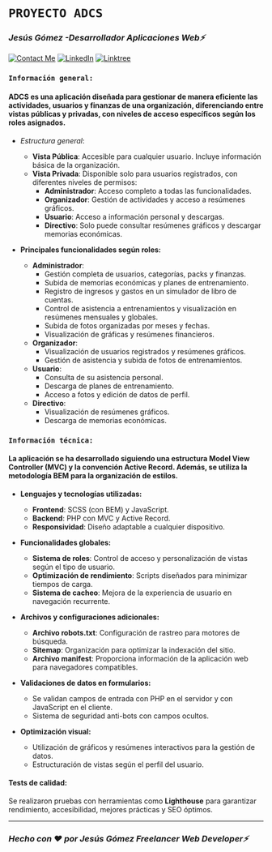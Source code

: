 # **`PROYECTO ADCS`**

### *Jesús Gómez -Desarrollador Aplicaciones Web⚡*
[![Contact Me](https://img.shields.io/badge/Email-informational?style=for-the-badge&logo=Mail.Ru&logoColor=fff&color=c6362c)](mailto:jgomezbeltran88@gmail.com)
[![LinkedIn](https://img.shields.io/badge/LinkedIn-informational?style=for-the-badge&logo=linkedin&logoColor=fff&color=0274b3)](https://www.linkedin.com/in/jesusgb-dev/)
[![Linktree](https://img.shields.io/badge/-Linktree-323330?style=for-the-badge&logo=linktree&logoColor=1de9b6)](https://linktr.ee/jesusgb?utm_source=linktree_admin_share)

### **`Información general:`**

#### **ADCS** es una aplicación diseñada para gestionar de manera eficiente las actividades, usuarios y finanzas de una organización, diferenciando entre vistas públicas y privadas, con niveles de acceso específicos según los roles asignados.

  - *Estructura general*:
    - **Vista Pública**: Accesible para cualquier usuario. Incluye información básica de la organización.
    - **Vista Privada**: Disponible solo para usuarios registrados, con diferentes niveles de permisos:
      - **Administrador**: Acceso completo a todas las funcionalidades.
      - **Organizador**: Gestión de actividades y acceso a resúmenes gráficos.
      - **Usuario**: Acceso a información personal y descargas.
      - **Directivo**: Solo puede consultar resúmenes gráficos y descargar memorias económicas.

  - **Principales funcionalidades según roles:**
    - **Administrador**:
      - Gestión completa de usuarios, categorías, packs y finanzas.
      - Subida de memorias económicas y planes de entrenamiento.
      - Registro de ingresos y gastos en un simulador de libro de cuentas.
      - Control de asistencia a entrenamientos y visualización en resúmenes mensuales y globales.
      - Subida de fotos organizadas por meses y fechas.
      - Visualización de gráficas y resúmenes financieros.
    - **Organizador**:
      - Visualización de usuarios registrados y resúmenes gráficos.
      - Gestión de asistencia y subida de fotos de entrenamientos.
    - **Usuario**:
      - Consulta de su asistencia personal.
      - Descarga de planes de entrenamiento.
      - Acceso a fotos y edición de datos de perfil.
    - **Directivo**:
      - Visualización de resúmenes gráficos.
      - Descarga de memorias económicas.

### **`Información técnica:`**

#### La aplicación se ha desarrollado siguiendo una estructura **Model View Controller (MVC)** y la convención **Active Record**. Además, se utiliza la metodología **BEM** para la organización de estilos.

  - **Lenguajes y tecnologías utilizadas:**
    - **Frontend**: SCSS (con BEM) y JavaScript.
    - **Backend**: PHP con MVC y Active Record.
    - **Responsividad**: Diseño adaptable a cualquier dispositivo.

  - **Funcionalidades globales:**
    - **Sistema de roles**: Control de acceso y personalización de vistas según el tipo de usuario.
    - **Optimización de rendimiento**: Scripts diseñados para minimizar tiempos de carga.
    - **Sistema de cacheo**: Mejora de la experiencia de usuario en navegación recurrente.

  - **Archivos y configuraciones adicionales:**
    - **Archivo robots.txt**: Configuración de rastreo para motores de búsqueda.
    - **Sitemap**: Organización para optimizar la indexación del sitio.
    - **Archivo manifest**: Proporciona información de la aplicación web para navegadores compatibles.

  - **Validaciones de datos en formularios:**
    - Se validan campos de entrada con PHP en el servidor y con JavaScript en el cliente.
    - Sistema de seguridad anti-bots con campos ocultos.

  - **Optimización visual:**
    - Utilización de gráficos y resúmenes interactivos para la gestión de datos.
    - Estructuración de vistas según el perfil del usuario.

#### **Tests de calidad:**  
Se realizaron pruebas con herramientas como **Lighthouse** para garantizar rendimiento, accesibilidad, mejores prácticas y SEO óptimos.

---

### *Hecho con ❤️ por Jesús Gómez Freelancer Web Developer⚡*
